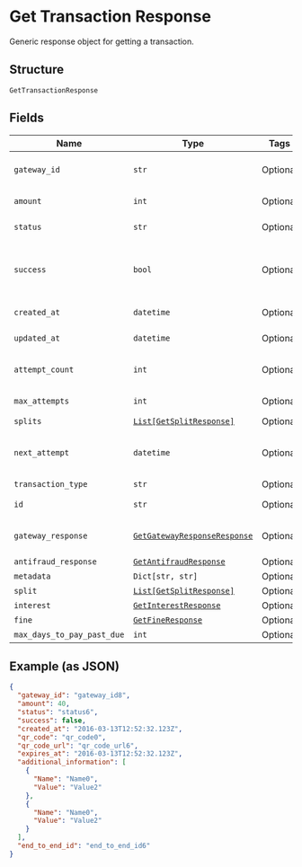 
# Get Transaction Response

Generic response object for getting a transaction.

## Structure

`GetTransactionResponse`

## Fields

| Name | Type | Tags | Description |
|  --- | --- | --- | --- |
| `gateway_id` | `str` | Optional | Gateway transaction id |
| `amount` | `int` | Optional | Amount in cents |
| `status` | `str` | Optional | Transaction status |
| `success` | `bool` | Optional | Indicates if the transaction ocurred successfuly |
| `created_at` | `datetime` | Optional | Creation date |
| `updated_at` | `datetime` | Optional | Last update date |
| `attempt_count` | `int` | Optional | Number of attempts tried |
| `max_attempts` | `int` | Optional | Max attempts |
| `splits` | [`List[GetSplitResponse]`](../../doc/models/get-split-response.md) | Optional | Splits |
| `next_attempt` | `datetime` | Optional | Date and time of the next attempt |
| `transaction_type` | `str` | Optional | - |
| `id` | `str` | Optional | Código da transação |
| `gateway_response` | [`GetGatewayResponseResponse`](../../doc/models/get-gateway-response-response.md) | Optional | The Gateway Response |
| `antifraud_response` | [`GetAntifraudResponse`](../../doc/models/get-antifraud-response.md) | Optional | - |
| `metadata` | `Dict[str, str]` | Optional | - |
| `split` | [`List[GetSplitResponse]`](../../doc/models/get-split-response.md) | Optional | - |
| `interest` | [`GetInterestResponse`](../../doc/models/get-interest-response.md) | Optional | - |
| `fine` | [`GetFineResponse`](../../doc/models/get-fine-response.md) | Optional | - |
| `max_days_to_pay_past_due` | `int` | Optional | - |

## Example (as JSON)

```json
{
  "gateway_id": "gateway_id8",
  "amount": 40,
  "status": "status6",
  "success": false,
  "created_at": "2016-03-13T12:52:32.123Z",
  "qr_code": "qr_code0",
  "qr_code_url": "qr_code_url6",
  "expires_at": "2016-03-13T12:52:32.123Z",
  "additional_information": [
    {
      "Name": "Name0",
      "Value": "Value2"
    },
    {
      "Name": "Name0",
      "Value": "Value2"
    }
  ],
  "end_to_end_id": "end_to_end_id6"
}
```

